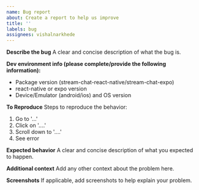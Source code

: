 ```yaml
---
name: Bug report
about: Create a report to help us improve
title: ''
labels: bug
assignees: vishalnarkhede
---
```


**Describe the bug**
A clear and concise description of what the bug is.

**Dev environment info (please complete/provide the following information):**

- Package version (stream-chat-react-native/stream-chat-expo)
- react-native or expo version
- Device/Emulator (android/ios) and OS version

**To Reproduce**
Steps to reproduce the behavior:

1. Go to '...'
2. Click on '....'
3. Scroll down to '....'
4. See error

**Expected behavior**
A clear and concise description of what you expected to happen.

**Additional context**
Add any other context about the problem here.

**Screenshots**
If applicable, add screenshots to help explain your problem.
